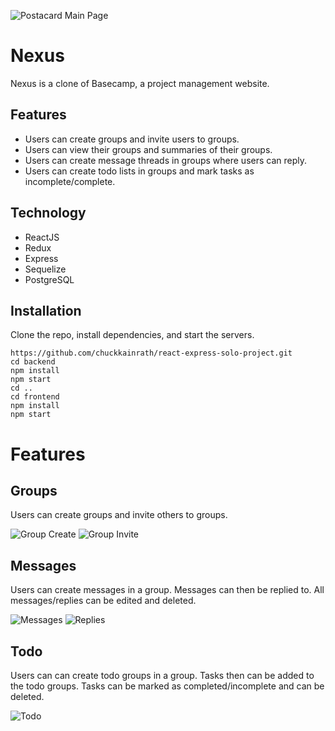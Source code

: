 ![Postacard Main Page](https://drive.google.com/uc?export=view&id=1BVm28rGYDTq_W8V5fJc5ATijfrWlTqcU)
# Nexus
Nexus is a clone of Basecamp, a project management website.
## Features
 - Users can create groups and invite users to groups.
 - Users can view their groups and summaries of their groups.
 - Users can create message threads in groups where users can reply.
 - Users can create todo lists in groups and mark tasks as incomplete/complete.

## Technology

 - ReactJS
 - Redux
 - Express
 - Sequelize
 - PostgreSQL

## Installation
Clone the repo, install dependencies, and start the servers.
```
https://github.com/chuckkainrath/react-express-solo-project.git
cd backend
npm install
npm start
cd ..
cd frontend
npm install
npm start
```

# Features

## Groups
Users can create groups and invite others to groups.

![Group Create](https://drive.google.com/uc?export=view&id=10HzzJqF9OGAAKDwhQm2grytClU163Tr4)
![Group Invite](https://drive.google.com/uc?export=view&id=1QUsZSR0ZxyuqloNSJdpDPgFUGf_NvtRl)

## Messages
Users can create messages in a group.  Messages can then be replied to.  All messages/replies can be edited and deleted.

![Messages](https://drive.google.com/uc?export=view&id=1Wy7U9rgfIIbAsNJbc6GfltfdGZOzf05u)
![Replies](https://drive.google.com/uc?export=view&id=1RI7TtBFRKUnuOIr9TySPUm4l2JQ1yYS5)

## Todo

Users can can create todo groups in a group.  Tasks then can be added to the todo groups.  Tasks can be marked as completed/incomplete and can be deleted.

![Todo](https://drive.google.com/uc?export=view&id=1SqjYAOH1QEy0kKpZTHF55NMvwPyzR6Vn)
